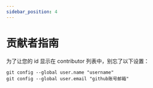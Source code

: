 ```yaml
---
sidebar_position: 4
---
```


# 贡献者指南

为了让您的 id 显示在 contributor 列表中，别忘了以下设置：

```shell script
git config --global user.name "username"
git config --global user.email "github账号邮箱"
```
